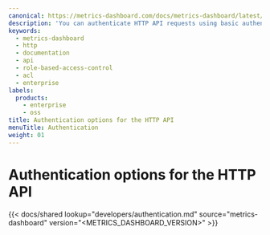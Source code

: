 ```yaml
---
canonical: https://metrics-dashboard.com/docs/metrics-dashboard/latest/developers/http_api/authentication/
description: 'You can authenticate HTTP API requests using basic authentication, a service account token, or a session cookie.'
keywords:
  - metrics-dashboard
  - http
  - documentation
  - api
  - role-based-access-control
  - acl
  - enterprise
labels:
  products:
    - enterprise
    - oss
title: Authentication options for the HTTP API
menuTitle: Authentication
weight: 01
---
```


# Authentication options for the HTTP API

{{< docs/shared lookup="developers/authentication.md" source="metrics-dashboard" version="<METRICS_DASHBOARD_VERSION>" >}}

